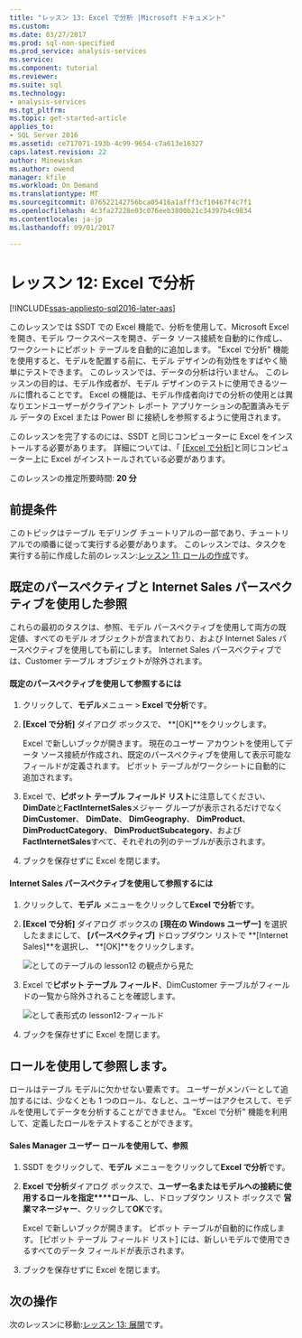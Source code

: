 ```yaml
---
title: "レッスン 13: Excel で分析 |Microsoft ドキュメント"
ms.custom: 
ms.date: 03/27/2017
ms.prod: sql-non-specified
ms.prod_service: analysis-services
ms.service: 
ms.component: tutorial
ms.reviewer: 
ms.suite: sql
ms.technology:
- analysis-services
ms.tgt_pltfrm: 
ms.topic: get-started-article
applies_to:
- SQL Server 2016
ms.assetid: ce717071-193b-4c99-9654-c7a613e16327
caps.latest.revision: 22
author: Minewiskan
ms.author: owend
manager: kfile
ms.workload: On Demand
ms.translationtype: MT
ms.sourcegitcommit: 876522142756bca05416a1afff3cf10467f4c7f1
ms.openlocfilehash: 4c3fa27228e03c076eeb3800b21c34397b4c9834
ms.contentlocale: ja-jp
ms.lasthandoff: 09/01/2017

---
```

# <a name="lesson-12-analyze-in-excel"></a>レッスン 12: Excel で分析
[!INCLUDE[ssas-appliesto-sql2016-later-aas](../includes/ssas-appliesto-sql2016-later-aas.md)]

このレッスンでは SSDT での Excel 機能で、分析を使用して、Microsoft Excel を開き、モデル ワークスペースを開き、データ ソース接続を自動的に作成し、ワークシートにピボット テーブルを自動的に追加します。 "Excel で分析" 機能を使用すると、モデルを配置する前に、モデル デザインの有効性をすばやく簡単にテストできます。 このレッスンでは、データの分析は行いません。 このレッスンの目的は、モデル作成者が、モデル デザインのテストに使用できるツールに慣れることです。 Excel の機能は、モデル作成者向けでの分析の使用とは異なりエンドユーザーがクライアント レポート アプリケーションの配置済みモデル データの Excel または Power BI に接続しを参照するように使用されます。  
  
このレッスンを完了するのには、SSDT と同じコンピューターに Excel をインストールする必要があります。 詳細については、「 [[Excel で分析]](../analysis-services/tabular-models/analyze-in-excel-ssas-tabular.md)と同じコンピューター上に Excel がインストールされている必要があります。  
  
このレッスンの推定所要時間: **20 分**  
  
## <a name="prerequisites"></a>前提条件  
このトピックはテーブル モデリング チュートリアルの一部であり、チュートリアルでの順番に従って実行する必要があります。 このレッスンでは、タスクを実行する前に作成した前のレッスン:[レッスン 11: ロールの作成](../analysis-services/lesson-11-create-roles.md)です。  
  
## <a name="browse-using-the-default-and-internet-sales-perspectives"></a>既定のパースペクティブと Internet Sales パースペクティブを使用した参照  
これらの最初のタスクは、参照、モデル パースペクティブを使用して両方の既定値、すべてのモデル オブジェクトが含まれており、および Internet Sales パースペクティブを使用しても前にします。 Internet Sales パースペクティブでは、Customer テーブル オブジェクトが除外されます。  
  
#### <a name="to-browse-by-using-the-default-perspective"></a>既定のパースペクティブを使用して参照するには  
  
1.  クリックして、**モデル**メニュー > **Excel で分析**です。  
  
2.  **[Excel で分析]** ダイアログ ボックスで、 **[OK]**をクリックします。  
  
    Excel で新しいブックが開きます。 現在のユーザー アカウントを使用してデータ ソース接続が作成され、既定のパースペクティブを使用して表示可能なフィールドが定義されます。 ピボット テーブルがワークシートに自動的に追加されます。  
  
3.  Excel で、**ピボット テーブル フィールド リスト**に注意してください、 **DimDate**と**FactInternetSales**メジャー グループが表示されるだけでなく**DimCustomer**、 **DimDate**、 **DimGeography**、 **DimProduct**、 **DimProductCategory**、 **DimProductSubcategory**、および**FactInternetSales**すべて、それぞれの列のテーブルが表示されます。  
  
4.  ブックを保存せずに Excel を閉じます。  
  
#### <a name="to-browse-by-using-the-internet-sales-perspective"></a>Internet Sales パースペクティブを使用して参照するには  
  
1.  クリックして、**モデル** メニューをクリックして**Excel で分析**です。  
  
2.  **[Excel で分析]** ダイアログ ボックスの **[現在の Windows ユーザー]** を選択したままにして、 **[パースペクティブ]** ドロップダウン リストで **[Internet Sales]**を選択し、 **[OK]**をクリックします。 
    
    ![としてのテーブルの lesson12 の観点から見た](../analysis-services/media/as-tabular-lesson12-perspective.png)
    
3.  Excel で**ピボット テーブル フィールド**、DimCustomer テーブルがフィールドの一覧から除外されることを確認します。  
    
    ![として表形式の lesson12-フィールド](../analysis-services/media/as-tabular-lesson12-fields.png)
    
4.  ブックを保存せずに Excel を閉じます。  
  
## <a name="browse-by-using-roles"></a>ロールを使用して参照します。  
ロールはテーブル モデルに欠かせない要素です。 ユーザーがメンバーとして追加するには、少なくとも 1 つのロール、なしと、ユーザーはアクセスして、モデルを使用してデータを分析することができません。 "Excel で分析" 機能を利用して、定義したロールをテストすることができます。  
  
#### <a name="to-browse-by-using-the-sales-manager-user-role"></a>Sales Manager ユーザー ロールを使用して、参照  
  
1.  SSDT をクリックして、**モデル** メニューをクリックして**Excel で分析**です。  
  
2.  **Excel で分析**ダイアログ ボックスで、**ユーザー名またはモデルへの接続に使用するロールを指定****ロール**、し、ドロップダウン リスト ボックスで  **営業マネージャー**、クリックして**OK**です。  
  
    Excel で新しいブックが開きます。 ピボット テーブルが自動的に作成します。 [ピボット テーブル フィールド リスト] には、新しいモデルで使用できるすべてのデータ フィールドが表示されます。  
      
3.  ブックを保存せずに Excel を閉じます。  
  
## <a name="whats-next"></a>次の操作
次のレッスンに移動:[レッスン 13: 展開](../analysis-services/lesson-13-deploy.md)です。

  
  
  


